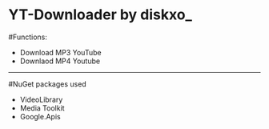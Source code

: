 # YT-Downloader by diskxo\_

#Functions:

- Download MP3 YouTube
- Downlaod MP4 Youtube

---

#NuGet packages used

- VideoLibrary
- Media Toolkit
- Google.Apis
